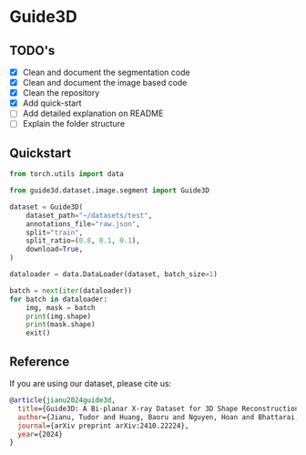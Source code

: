 # Guide3D

## TODO's

- [x] Clean and document the segmentation code
- [x] Clean and document the image based code
- [x] Clean the repository
- [x] Add quick-start
- [ ] Add detailed explanation on README
- [ ] Explain the folder structure

## Quickstart

```python
from torch.utils import data

from guide3d.dataset.image.segment import Guide3D

dataset = Guide3D(
    dataset_path="~/datasets/test",
    annotations_file="raw.json",
    split="train",
    split_ratio=(0.8, 0.1, 0.1),
    download=True,
)

dataloader = data.DataLoader(dataset, batch_size=1)

batch = next(iter(dataloader))
for batch in dataloader:
    img, mask = batch
    print(img.shape)
    print(mask.shape)
    exit()
```


## Reference
If you are using our dataset, please cite us:

```bib
@article{jianu2024guide3d,
  title={Guide3D: A Bi-planar X-ray Dataset for 3D Shape Reconstruction},
  author={Jianu, Tudor and Huang, Baoru and Nguyen, Hoan and Bhattarai, Binod and Do, Tuong and Tjiputra, Erman and Tran, Quang and Berthet-Rayne, Pierre and Le, Ngan and Fichera, Sebastiano and others},
  journal={arXiv preprint arXiv:2410.22224},
  year={2024}
}
```